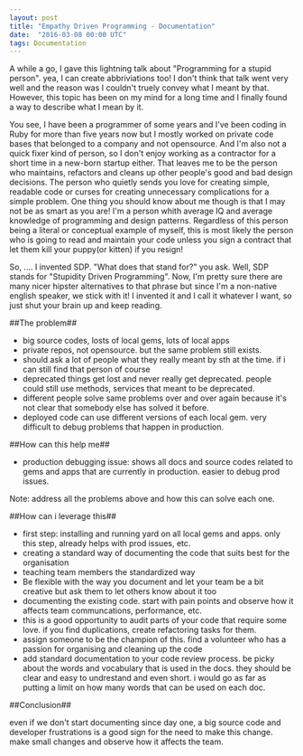 ```yaml
---
layout: post
title: "Empathy Driven Programming - Documentation"
date:  "2016-03-08 00:00 UTC"
tags: Documentation
---
```


A while a go, I gave this lightning talk about "Programming for a stupid
person".
yea, I can create abbriviations too!
I don't think that talk went very well and the reason was I couldn't
truely convey what I meant by that. However, this topic has been on my
mind for a long time and I finally found a way to describe what I mean
by it.

You see, I have been a programmer of some years and I've been coding in
Ruby for more than five years now but I mostly worked on private code
bases that belonged to a company and not opensource. And I'm also not a quick fixer kind of person, so I don't enjoy working as a contractor for a short time in a new-born
startup either. That leaves me to be the person who maintains, refactors
and cleans up other people's good and bad design decisions. The person
who quietly sends you love for creating simple, readable code or curses
for creating unnecessary complications for a simple problem.
One thing you should know about me though is that I may not be as smart as
you are! I'm a person whith average IQ and average knowledge of
programming and design patterns.
Regardless of this person being a literal or conceptual example of
myself, this is most likely the person who is going to read and maintain
your code unless you sign a contract that let them kill your puppy(or
kitten) if you resign!

So, ....  I invented SDP. "What does that stand for?" you ask.
Well, SDP stands for "Stupidity Driven Programming". Now, I'm pretty
sure there are many nicer hipster alternatives to that phrase but since I'm a non-native english speaker, we stick with it! I invented it and I call it whatever I want, so just shut your brain up
and keep reading.

##The problem##

- big source codes, losts of local gems, lots of local apps
- private repos, not opensource. but the same problem still exists.
- should ask a lot of people what they really meant by sth at the time.
  if i can still find that person of course
- deprecated things get lost and never really get deprecated. people
  could still use methods, services that meant to be deprecated.
- different people solve same problems over and over again because it's not clear that somebody else has solved it before.
- deployed code can use different versions of each local gem. very
  difficult to debug problems that happen in production.

##How can this help me##

- production debugging issue: shows all docs and source codes related to
  gems and apps that are currently in production. easier to debug prod
issues.

Note: address all the problems above and how this can solve each one.

##How can i leverage this##

- first step: installing and running yard on all local gems and apps.
  only this step, already helps with prod issues, etc.
- creating a standard way of documenting the code that suits best for
  the organisation
- teaching team members the standardized way
- Be flexible with the way you document and let your team be a bit
  creative but ask them to let others know about it too
- documenting the existing code. start with pain points and observe how
  it affects team communcations, performance, etc.
- this is a good opportunity to audit parts of your code that require
  some love. if you find duplications, create refactoring tasks for
them.
- assign someone to be the champion of this. find a volunteer who has a
  passion for organising and cleaning up the code
- add standard documentation to your code review process. be picky about
  the words and vocabulary that is used in the docs. they should be
clear and easy to undrestand and even short. i would go as far as
putting a limit on how many words that can be used on each doc.

##Conclusion##

even if we don't start documenting since day one, a big source code and
developer frustrations is a good sign for the need to make this change.
make small changes and observe how it affects the team.
